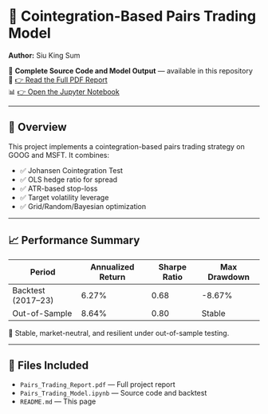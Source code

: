 # 🧠 Cointegration-Based Pairs Trading Model

**Author:** Siu King Sum

📂 **Complete Source Code and Model Output** — available in this repository  
📄 [👉 Read the Full PDF Report](./Cointegration-Pairs_Trading_Report.pdf)  
📊 [👉 Open the Jupyter Notebook](./Cointegration-Pairs_Trading_Model.ipynb)

---

## 📌 Overview

This project implements a cointegration-based pairs trading strategy on GOOG and MSFT. It combines:

- ✅ Johansen Cointegration Test  
- ✅ OLS hedge ratio for spread  
- ✅ ATR-based stop-loss  
- ✅ Target volatility leverage  
- ✅ Grid/Random/Bayesian optimization  

---

## 📈 Performance Summary

| Period            | Annualized Return | Sharpe Ratio | Max Drawdown |
|------------------|-------------------|--------------|--------------|
| Backtest (2017–23) | 6.27%            | 0.68         | -8.67%       |
| Out-of-Sample     | 8.64%            | 0.80         | Stable       |

📌 Stable, market-neutral, and resilient under out-of-sample testing.

---

## 📁 Files Included

- `Pairs_Trading_Report.pdf` — Full project report  
- `Pairs_Trading_Model.ipynb` — Source code and backtest  
- `README.md` — This page

